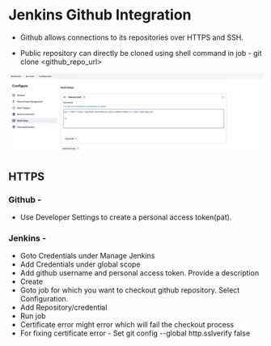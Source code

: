 # Jenkins Github Integration

- Github allows connections to its repositories over HTTPS and SSH.

- Public repository can directly be cloned using shell command in job - git clone <github_repo_url>

![Git clone](./images/jenkins-git-clone.png)



## HTTPS

### Github - 
- Use Developer Settings to create a personal access token(pat).

### Jenkins - 
- Goto Credentials under Manage Jenkins
- Add Credentials under global scope
- Add github username and personal access token. Provide a description
- Create
- Goto job for which you want to checkout github repository. Select Configuration.
- Add Repository/credential 
- Run job
- Certificate error might error which will fail the checkout process
- For fixing certificate error - Set git config --global http.sslverify false


